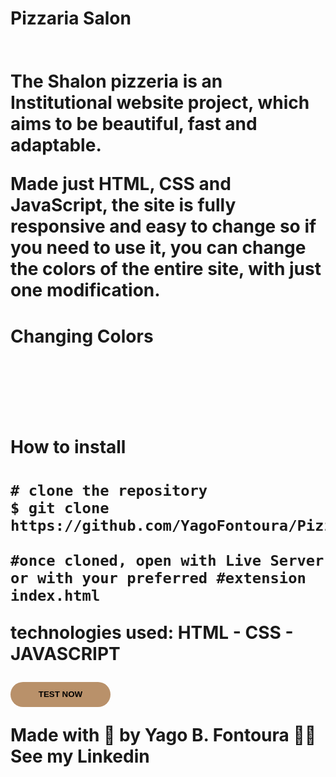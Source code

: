 <h1>Pizzaria <strong>Salon</strong><h1>
<img  src="./assets/readme/site.gif" alt="">
<p>The Shalon pizzeria is an Institutional website project, which aims to be beautiful, fast and adaptable.

Made just HTML, CSS and JavaScript, the site is fully responsive and easy to change so if you need to use it, you can change the colors of the entire site, with just one modification.</p>

<h1> Changing Colors</h1>
<img  src="./assets/readme/Site-colorido.gif" alt="">


</br>
</br>
</br>
</br>
</br>
</br>
<h1>How to install<h1>

```
# clone the repository
$ git clone https://github.com/YagoFontoura/PizzariaSalon.git

#once cloned, open with Live Server or with your preferred #extension index.html

```


<p>technologies used: HTML - CSS - JAVASCRIPT</p>



<a href="https://yagofontoura.github.io/PizzariaSalon/" target="_blank"><button style=" width: 160px; height:40px; background: #b9916a; border-radius:20px; border:none; font-weight: bold; "> TEST NOW</button></a>

<p>Made with 💜  by Yago B. Fontoura 👋🏼 See my Linkedin</p>